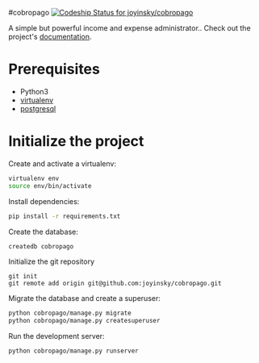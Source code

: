 #cobropago
[ ![Codeship Status for joyinsky/cobropago](https://codeship.com/projects/91cfdef0-e25a-0133-0406-0229a9d1976f/status?branch=master)](https://codeship.com/projects/145598)

A simple but powerful income and expense administrator.. Check out the project's [documentation](http://joyinsky.github.io/cobropago/).

# Prerequisites
 - Python3
 - [virtualenv](https://virtualenv.pypa.io/en/latest/)
 - [postgresql](http://www.postgresql.org/)


# Initialize the project
Create and activate a virtualenv:

```bash
virtualenv env
source env/bin/activate
```
Install dependencies:

```bash
pip install -r requirements.txt
```
Create the database:

```bash
createdb cobropago
```
Initialize the git repository

```
git init
git remote add origin git@github.com:joyinsky/cobropago.git
```

Migrate the database and create a superuser:
```bash
python cobropago/manage.py migrate
python cobropago/manage.py createsuperuser
```

Run the development server: 
```bash
python cobropago/manage.py runserver
```
